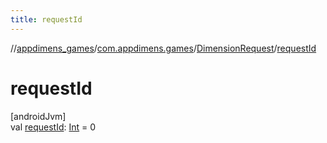 ```yaml
---
title: requestId
---
```

//[appdimens_games](../../../index.html)/[com.appdimens.games](../index.html)/[DimensionRequest](index.html)/[requestId](request-id.html)



# requestId



[androidJvm]\
val [requestId](request-id.html): [Int](https://kotlinlang.org/api/core/kotlin-stdlib/kotlin/-int/index.html) = 0




